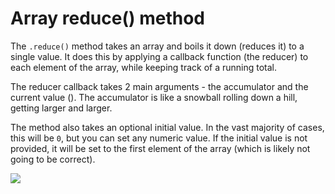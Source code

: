 # Array reduce() method

The <code>.reduce()</code> method takes an array and boils it down (reduces it) to a single value. It does this by applying a callback function (the reducer) to each element of the array, while keeping track of a running total.

The reducer callback takes 2 main arguments - the accumulator and the current value (). The accumulator is like a snowball rolling down a hill, getting larger and larger.

The method also takes an optional initial value. In the vast majority of cases, this will be <code>0</code>, but you can set any numeric value. If the initial value is not provided, it will be set to the first element of the array (which is likely not going to be correct).

![](/assets/reduce.png)
